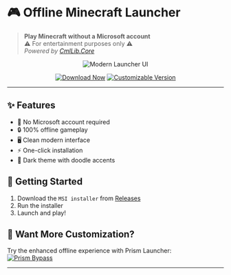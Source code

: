 # 🎮 Offline Minecraft Launcher 

> **Play Minecraft without a Microsoft account**  
> ⚠️ For entertainment purposes only ⚠️  
> *Powered by [CmlLib.Core](https://github.com/CmlLib/CmlLib.Core)*

<div align="center">
  
  ![Modern Launcher UI](https://github.com/antunnitraj/OfflineMinecraftLauncher/assets/69330974/3c50c620-81e9-401d-99b8-e5209c3303d2)

  [![Download Now](https://img.shields.io/badge/Download-Windows_Installer-50fa7b?style=for-the-badge&logo=windows)](https://github.com/antunnitraj/OfflineMinecraftLauncher/releases/latest)
  [![Customizable Version](https://img.shields.io/badge/Prism_Launcher_Mod-Custom_Bypass-ff79c6?style=for-the-badge)](https://github.com/antunnitraj/Prism-Launcher-PolyMC-Offline-Bypass)

</div>

---

## ✨ Features
- 🚫 No Microsoft account required
- 🔒 100% offline gameplay
- 🖥️ Clean modern interface
- ⚡ One-click installation
- 🎨 Dark theme with doodle accents

## 🚀 Getting Started
1. Download the `MSI installer` from [Releases](https://github.com/antunnitraj/OfflineMinecraftLauncher/releases/latest)
2. Run the installer
3. Launch and play!

## 🧩 Want More Customization?
Try the enhanced offline experience with Prism Launcher:  
[![Prism Bypass](https://img.shields.io/badge/GET_Prism_Bypass-8be9fd?style=flat-square)](https://github.com/antunnitraj/Prism-Launcher-PolyMC-Offline-Bypass)

---

<div align="center">
